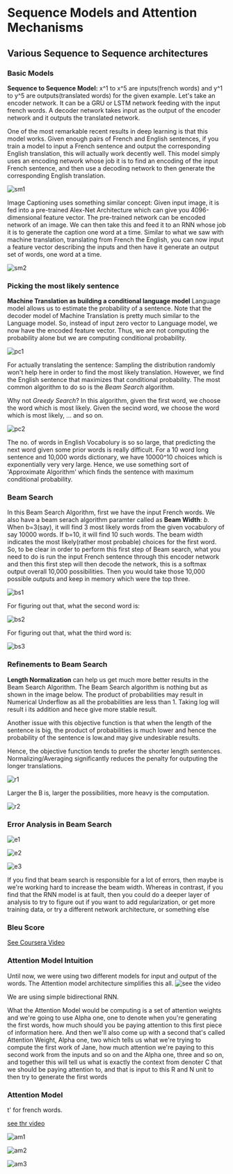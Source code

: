 # Sequence Models and Attention Mechanisms

## Various Sequence to Sequence architectures

### Basic Models

**Sequence to Sequence Model:** x^1 to x^5 are inputs(french words) and y^1 to y^5 are outputs(translated words) for the given example.
Let's take an encoder network. It can be a GRU or LSTM network feeding with the input french words. A decoder network takes input as the output of the encoder network and it outputs the translated network.

One of the most remarkable recent results
in deep learning is that this model works.
Given enough pairs of French and English sentences,
if you train a model to input
a French sentence and
output the corresponding English translation,
this will actually work decently well.
This model simply uses an encoding network whose job it
is to find an encoding of the input French sentence,
and then use a decoding network to then
generate the corresponding English translation. 

![sm1](https://github.com/sharvaree1921/Audio_Controlled_Drone/blob/main/Images/Screenshot%20from%202021-05-29%2006-17-38.png)

Image Captioning uses something similar concept: Given input image, it is fed into a pre-trained Alex-Net Architecture which can give you 4096-dimensional feature vector. The pre-trained network can be encoded network of an image. We can then take this and feed it to an RNN whose job it is to generate the caption one word at a time. Similar to what we saw with machine translation, translating from French the English, you can now input a feature vector describing the inputs and then have it generate an output set of words, one word at a time. 

![sm2](https://github.com/sharvaree1921/Audio_Controlled_Drone/blob/main/Images/Screenshot%20from%202021-05-29%2006-20-48.png)

### Picking the most likely sentence

**Machine Translation as building a conditional language model**
Language model allows us to estimate the probability of a sentence. Note that the decoder model of Machine Translation is pretty much similar to the Language model. So, instead of input zero vector to Language model, we now have the encoded feature vector. Thus, we are not computing the probability alone but we are computing conditional probability.

![pc1](https://github.com/sharvaree1921/Audio_Controlled_Drone/blob/main/Images/Screenshot%20from%202021-05-29%2006-39-08.png)

For actually translating the sentence: Sampling the distribution randomly won't help here in order to find the most likely translation. However, we find the English sentence that maximizes that conditional probability. The most common algorithm to do so is the _Beam Search_ algorithm.

Why not _Greedy Search_? In this algorithm, given the first word, we choose the word which is most likely. Given the secind word, we choose the word which is most likely, ... and so on. 

![pc2](https://github.com/sharvaree1921/Audio_Controlled_Drone/blob/main/Images/Screenshot%20from%202021-05-29%2006-49-58.png)

The no. of words in English Vocabolury is so so large, that predicting the next word given some prior words is really difficult. For a 10 word long sentence and 10,000 words dictionary, we have 10000^10 choices which is exponentially very very large. Hence, we use something sort of 'Approximate Algorithm' which finds the sentence with maximum conditional probability.

### Beam Search

In this Beam Search Algorithm, first we have the input French words. We also have a beam serach algorithm paramter called as **Beam Width**: *b*. When b=3(say), it will find 3 most likely words from the given vocabulory of say 10000 words. If b=10, it will find 10 such words. The beam width indicates the most likely(rather most probable) choices for the first word. 
So, to be clear in order to perform this first step of Beam search,
what you need to do is run the input French sentence through
this encoder network and then this first step will then decode the network,
this is a softmax output overall 10,000 possibilities.
Then you would take those 10,000 possible
outputs and keep in memory which were the top three. 

![bs1](https://github.com/sharvaree1921/Audio_Controlled_Drone/blob/main/Images/Screenshot%20from%202021-05-29%2007-07-35.png)

For figuring out that, what the second word is: 

![bs2](https://github.com/sharvaree1921/Audio_Controlled_Drone/blob/main/Images/Screenshot%20from%202021-05-29%2007-17-01.png)

For figuring out that, what the third word is: 

![bs3](https://github.com/sharvaree1921/Audio_Controlled_Drone/blob/main/Images/Screenshot%20from%202021-05-29%2007-20-59.png)

### Refinements to Beam Search

**Length Normalization** can help us get much more better results in the Beam Search Algorithm.
The Beam Search algorithm is nothing but as shown in the image below. The product of probabilities may result in Numerical Underflow as all the probabilities are less than 1. Taking log will result i its addition and hece give more stable result. 

Another issue with this objective function is that when the length of the sentence is big, the product of probabilities is much lower and hence the probability of the sentence is low.and may give undesirable results. 

Hence, the objective function tends to prefer the shorter length sentences. Normalizing/Averaging significantly reduces the penalty for outputing the longer translations. 

![r1](https://github.com/sharvaree1921/Audio_Controlled_Drone/blob/main/Images/Screenshot%20from%202021-05-29%2007-56-04.png)

Larger the B is, larger the possibilities, more heavy is the computation.

![r2](https://github.com/sharvaree1921/Audio_Controlled_Drone/blob/main/Images/Screenshot%20from%202021-05-29%2008-00-38.png)

### Error Analysis in Beam Search

![e1](https://github.com/sharvaree1921/Audio_Controlled_Drone/blob/main/Images/Screenshot%20from%202021-05-29%2008-14-21.png)

![e2](https://github.com/sharvaree1921/Audio_Controlled_Drone/blob/main/Images/Screenshot%20from%202021-05-29%2008-17-24.png)

![e3](https://github.com/sharvaree1921/Audio_Controlled_Drone/blob/main/Images/Screenshot%20from%202021-05-29%2008-19-52.png)

If you find that beam search is responsible for a lot of errors,
then maybe is we're working hard to increase the beam width.
Whereas in contrast, if you find that the RNN model is at fault,
then you could do a deeper layer of analysis to try to figure out if you want
to add regularization, or get more training data, or
try a different network architecture, or something else

### Bleu Score

[See Coursera Video](https://www.coursera.org/learn/nlp-sequence-models/lecture/kC2HD/bleu-score-optional)

### Attention Model Intuition

Until now, we were using two different models for input and output of the words. The Attention model architecture simplifies this all.
![see the video](https://github.com/sharvaree1921/Audio_Controlled_Drone/blob/main/Images/Screenshot%20from%202021-05-29%2009-01-02.png)

We are using simple bidirectional RNN.

What the Attention Model would be computing is a set of
attention weights and we're going to use Alpha one, one
to denote when you're generating the first words,
how much should you be paying attention to this first piece of information here.
And then we'll also come up with a second that's called Attention Weight,
Alpha one, two which tells us what we're trying to compute the first work of Jane,
how much attention we're
paying to this second work from the inputs and so on and the Alpha one, three and so on,
and together this will tell us what is
exactly the context from denoter C that we should be paying attention to,
and that is input to this R and N unit to then try to generate the first words

### Attention Model

t' for french words.

[see thr video](https://www.coursera.org/learn/nlp-sequence-models/lecture/lSwVa/attention-model)

![am1](https://github.com/sharvaree1921/Audio_Controlled_Drone/blob/main/Images/Screenshot%20from%202021-05-29%2009-25-22.png)

![am2](https://github.com/sharvaree1921/Audio_Controlled_Drone/blob/main/Images/Screenshot%20from%202021-05-29%2009-37-33.png)

![am3](https://github.com/sharvaree1921/Audio_Controlled_Drone/blob/main/Images/Screenshot%20from%202021-05-29%2009-39-01.png)






